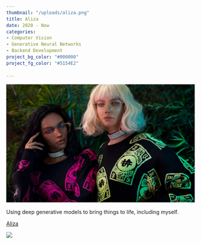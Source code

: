 ```yaml
---
thumbnail: "/uploads/aliza.png"
title: Aliza
date: 2020 - Now
categories:
- Computer Vision
- Generative Neural Networks
- Backend Development
project_bg_color: "#000000"
project_fg_color: "#5154E2"

---
```

![](/uploads/alizabinx.png)

Using deep generative models to bring things to life, including myself.

[Aliza](https://www.aliza.ai/ "https://www.aliza.ai/")

![](/uploads/ec9f4452-b0a8-49f6-b6fc-0a9a2783548f.gif)